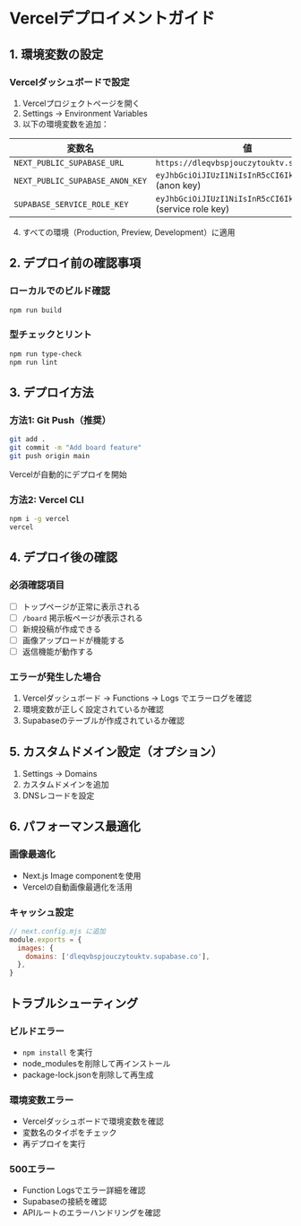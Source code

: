 # Vercelデプロイメントガイド

## 1. 環境変数の設定

### Vercelダッシュボードで設定
1. Vercelプロジェクトページを開く
2. Settings → Environment Variables
3. 以下の環境変数を追加：

| 変数名 | 値 |
|--------|-----|
| `NEXT_PUBLIC_SUPABASE_URL` | `https://dleqvbspjouczytouktv.supabase.co` |
| `NEXT_PUBLIC_SUPABASE_ANON_KEY` | `eyJhbGciOiJIUzI1NiIsInR5cCI6IkpXVCJ9...` (anon key) |
| `SUPABASE_SERVICE_ROLE_KEY` | `eyJhbGciOiJIUzI1NiIsInR5cCI6IkpXVCJ9...` (service role key) |

4. すべての環境（Production, Preview, Development）に適用

## 2. デプロイ前の確認事項

### ローカルでのビルド確認
```bash
npm run build
```

### 型チェックとリント
```bash
npm run type-check
npm run lint
```

## 3. デプロイ方法

### 方法1: Git Push（推奨）
```bash
git add .
git commit -m "Add board feature"
git push origin main
```
Vercelが自動的にデプロイを開始

### 方法2: Vercel CLI
```bash
npm i -g vercel
vercel
```

## 4. デプロイ後の確認

### 必須確認項目
- [ ] トップページが正常に表示される
- [ ] `/board` 掲示板ページが表示される
- [ ] 新規投稿が作成できる
- [ ] 画像アップロードが機能する
- [ ] 返信機能が動作する

### エラーが発生した場合
1. Vercelダッシュボード → Functions → Logs でエラーログを確認
2. 環境変数が正しく設定されているか確認
3. Supabaseのテーブルが作成されているか確認

## 5. カスタムドメイン設定（オプション）

1. Settings → Domains
2. カスタムドメインを追加
3. DNSレコードを設定

## 6. パフォーマンス最適化

### 画像最適化
- Next.js Image componentを使用
- Vercelの自動画像最適化を活用

### キャッシュ設定
```javascript
// next.config.mjs に追加
module.exports = {
  images: {
    domains: ['dleqvbspjouczytouktv.supabase.co'],
  },
}
```

## トラブルシューティング

### ビルドエラー
- `npm install` を実行
- node_modulesを削除して再インストール
- package-lock.jsonを削除して再生成

### 環境変数エラー
- Vercelダッシュボードで環境変数を確認
- 変数名のタイポをチェック
- 再デプロイを実行

### 500エラー
- Function Logsでエラー詳細を確認
- Supabaseの接続を確認
- APIルートのエラーハンドリングを確認